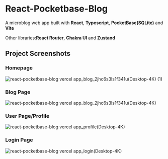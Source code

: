 # React-Pocketbase-Blog

A microblog web app built with **React**, **Typescript**, **PocketBase(SQLite)** and **Vite**

Other libraries:**React Router**, **Chakra UI** and **Zustand**

## Project Screenshots

### Homepage

![react-pocketbase-blog vercel app_blog_2jhc6s3ls1f341u(Desktop-4K) (1)](https://github.com/albeniskerqeli10/react-pocketbase-blog/assets/58092596/5204a182-66a5-41f3-81a0-6b960beb3c2b)

### Blog Page

![react-pocketbase-blog vercel app_blog_2jhc6s3ls1f341u(Desktop-4K)](https://github.com/albeniskerqeli10/react-pocketbase-blog/assets/58092596/a3b2bf20-9d50-42ed-8380-b3eba348bdf1)

### User Page/Profile

![react-pocketbase-blog vercel app_profile(Desktop-4K)](https://github.com/albeniskerqeli10/react-pocketbase-blog/assets/58092596/46a4c8a3-3ec7-4cc9-b7a4-b6d2b08c03af)

### Login Page

![react-pocketbase-blog vercel app_login(Desktop-4K)](https://github.com/albeniskerqeli10/react-pocketbase-blog/assets/58092596/be1e8db1-7abd-40b5-bf6a-fbfcd5c00e09)
